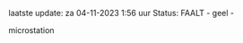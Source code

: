 laatste update: 
za 04-11-2023  1:56   uur 
Status: FAALT - geel - 
<div class="service Y">microstation</div>